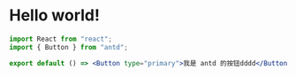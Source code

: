# Hello world!

```jsx
import React from "react";
import { Button } from "antd";

export default () => <Button type="primary">我是 antd 的按钮dddd</Button>;
```
